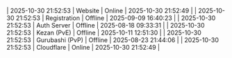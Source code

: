 | 2025-10-30 21:52:53 | Website | Online | 2025-10-30 21:52:49 |
| 2025-10-30 21:52:53 | Registration | Offline | 2025-09-09 16:40:23 |
| 2025-10-30 21:52:53 | Auth Server | Offline | 2025-08-18 09:33:31 |
| 2025-10-30 21:52:53 | Kezan (PvE) | Offline | 2025-10-11 12:51:30 |
| 2025-10-30 21:52:53 | Gurubashi (PvP) | Offline | 2025-08-23 21:44:06 |
| 2025-10-30 21:52:53 | Cloudflare | Online | 2025-10-30 21:52:49 |
